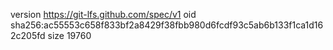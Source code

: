 version https://git-lfs.github.com/spec/v1
oid sha256:ac55553c658f833bf2a8429f38fbb980d6fcdf93c5ab6b133f1ca1d162c205fd
size 19760
